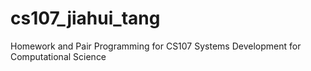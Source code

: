 # cs107_jiahui_tang
Homework and Pair Programming for CS107 Systems Development for Computational Science
